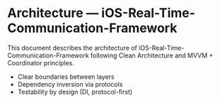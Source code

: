 # Architecture — iOS-Real-Time-Communication-Framework

This document describes the architecture of iOS-Real-Time-Communication-Framework following Clean Architecture and MVVM + Coordinator principles.



- Clear boundaries between layers
- Dependency inversion via protocols
- Testability by design (DI, protocol-first)
